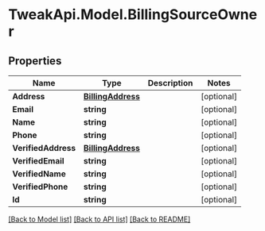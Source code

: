 # TweakApi.Model.BillingSourceOwner
## Properties

Name | Type | Description | Notes
------------ | ------------- | ------------- | -------------
**Address** | [**BillingAddress**](BillingAddress.md) |  | [optional] 
**Email** | **string** |  | [optional] 
**Name** | **string** |  | [optional] 
**Phone** | **string** |  | [optional] 
**VerifiedAddress** | [**BillingAddress**](BillingAddress.md) |  | [optional] 
**VerifiedEmail** | **string** |  | [optional] 
**VerifiedName** | **string** |  | [optional] 
**VerifiedPhone** | **string** |  | [optional] 
**Id** | **string** |  | [optional] 

[[Back to Model list]](../README.md#documentation-for-models) [[Back to API list]](../README.md#documentation-for-api-endpoints) [[Back to README]](../README.md)

